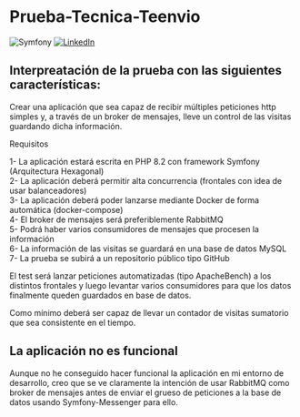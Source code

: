 # Prueba-Tecnica-Teenvio
![Symfony](https://img.shields.io/badge/symfony-%23000000.svg?style=for-the-badge&logo=symfony&logoColor=white)
<a href="https://www.linkedin.com/in/valentinayesa/">![LinkedIn](https://img.shields.io/badge/linkedin-%230077B5.svg?style=for-the-badge&logo=linkedin&logoColor=white)</a>

## Interpreatación de la prueba con las siguientes características:

Crear una aplicación que sea capaz de recibir múltiples peticiones http simples y, a través de un broker de mensajes, lleve un control de las visitas guardando dicha información.

Requisitos

1- La aplicación estará escrita en PHP 8.2 con framework Symfony (Arquitectura Hexagonal)<br/>
2- La aplicación deberá permitir alta concurrencia (frontales con idea de usar balanceadores)<br/>
3- La aplicación deberá poder lanzarse mediante Docker de forma automática (docker-compose) <br/>
4- El broker de mensajes será preferiblemente RabbitMQ<br/>
5- Podrá haber varios consumidores de mensajes que procesen la información<br/>
6- La información de las visitas se guardará en una base de datos MySQL<br/>
7- La prueba se subirá a un repositorio público tipo GitHub<br/>

El test será lanzar peticiones automatizadas (tipo ApacheBench) a los distintos frontales y luego levantar varios consumidores para que los datos finalmente queden guardados en base de datos.

Como mínimo deberá ser capaz de llevar un contador de visitas sumatorio que sea consistente en el tiempo.

## La aplicación no es funcional

Aunque no he conseguido hacer funcional la aplicación en mi entorno de desarrollo, creo que se ve claramente la intención de usar RabbitMQ como broker de mensajes antes de enviar el grueso de peticiones a la base de datos usando Symfony-Messenger para ello. 
